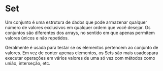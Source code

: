 # Set

Um conjunto é uma estrutura de dados que pode armazenar qualquer número de valores exclusivos em qualquer ordem que você desejar. Os conjuntos são diferentes dos arrays, no sentido em que apenas permitem valores únicos e não repetidos.

Geralmente é usada para testar se os elementos pertencem ao conjunto de valores. Em vez de conter apenas elementos, os Sets são mais usados ​​para executar operações em vários valores de uma só vez com métodos como união, interseção, etc.
